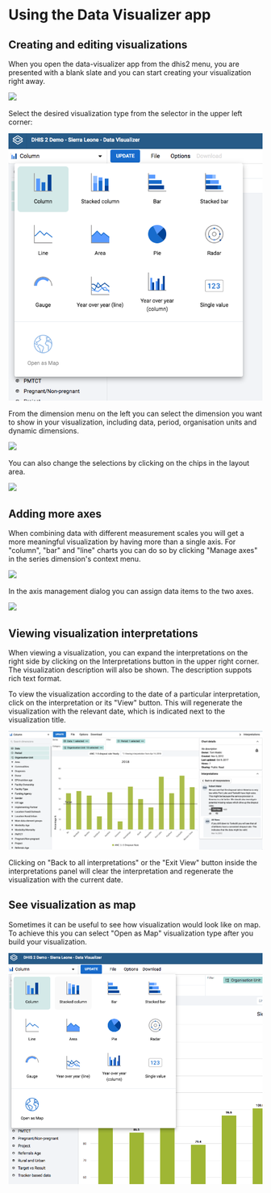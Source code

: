 # Using the Data Visualizer app

<!--DHIS2-SECTION-ID:data_visualizer-->

## Creating and editing visualizations

When you open the data-visualizer app from the dhis2 menu, you are presented with a blank slate and you can start creating your visualization right away.

![](resources/images/data-visualizer/data-visualizer-new.png)

Select the desired visualization type from the selector in the upper left corner:

![](resources/images/data-visualizer/data-visualizer-visualization-type.png)

From the dimension menu on the left you can select the dimension you want
to show in your visualization, including data, period, organisation units and
dynamic dimensions.

![](resources/images/data-visualizer/data-visualizer-dimensions.png)

You can also change the selections by clicking on the
chips in the layout area.

![](resources/images/data-visualizer/data-visualizer-layout-area.png)

## Adding more axes

When combining data with different measurement scales you will get a more meaningful visualization by having more than a single axis. For "column", "bar" and "line" charts you can do so by clicking "Manage axes" in the series dimension's context menu.

![](resources/images/data-visualizer/data-visualizer-axis-management-menu-option.png)

In the axis management dialog you can assign data items to the two axes.

![](resources/images/data-visualizer/data-visualizer-axis-management-dialog.png)

## Viewing visualization interpretations

When viewing a visualization, you can expand the interpretations on the right
side by clicking on the Interpretations button in the upper right corner.
The visualization description will also be shown. The description suppots rich text format.

To view the visualization according to the date of a particular interpretation,
click on the interpretation or its "View" button. This will regenerate the visualization with the
relevant date, which is indicated next to the visualization title.

![](resources/images/data-visualizer/data-visualizer-view-interpretation.png)

Clicking on "Back to all interpretations" or the "Exit View" button inside the interpretations panel will clear the
interpretation and regenerate the visualization with the current date.

## See visualization as map

Sometimes it can be useful to see how visualization would look like on map. To achieve this you can select "Open as Map" visualization type after you build your visualization.

![](resources/images/data-visualizer/data-visualizer-open-as-map.png)
